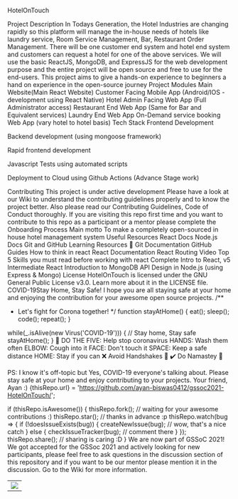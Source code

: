 HotelOnTouch
       
   
Project Description
In Todays Generation, the Hotel Industries are changing rapidly so this platform will manage the in-house needs of hotels like laundry service, Room Service Management, Bar, Restaurant Order Management. There will be one customer end system and hotel end system and customers can request a hotel for one of the above services. We will use the basic ReactJS, MongoDB, and ExpressJS for the web development purpose and the entire project will be open source and free to use for the end-users. This project aims to give a hands-on experience to beginners a hand on experience in the open-source journey
Project Modules
Main Website(Main React Website)
Customer Facing Mobile App (Android/IOS - development using React Native)
Hotel Admin Facing Web App (Full Administrator access) 
Restaurant End Web App (Same for Bar and Equivalent services) 
Laundry End Web App
On-Demand service booking Web App (vary hotel to hotel basis)
Tech Stack
Frontend Development

Backend development (using mongoose framework)
  
Rapid frontend development

Javascript Tests using automated scripts

Deployment to Cloud using Github Actions (Advance Stage work)

Contributing
This project is under active development
Please have a look at our Wiki to understand the contributing guidelines properly and to know the project better.
Also please read our Contributing Guidelines, Code of Conduct thoroughly. If you are visiting this repo first time and you want to contribute to this repo as a participant or a mentor please complete the Onboarding Process
Main motto
To make a completely open-sourced in house hotel management system
Useful Resources
React Docs
Node.js Docs
Git and GitHub
Learning Resources 🧰
Git Documentation
GitHub Guides
How to think in react
React Documentation
React Routing Video
Top 5 Skills you must read before working with react
Complete Intro to React, v5
Intermediate React
Introduction to MongoDB
API Design in Node.js (using Express & Mongo)
License
HotelOnTouch is licensed under the GNU General Public License v3.0. Learn more about it in the LICENSE file.
COVID-19Stay Home, Stay Safe!
I hope you are all staying safe at your home and enjoying the contribution for your awesome open source projects.
/**
 * Let's fight for Corona together!
 */
function stayAtHome() {
  eat();
  sleep();
  code();
  repeat();
}
 
while(_.isAlive(new Virus('COVID-19'))) {
  // Stay home, Stay safe
  stayAtHome();
}
👋 DO THE FIVE: Help stop coronavirus
HANDS: Wash them often
ELBOW: Cough into it
FACE: Don't touch it
SPACE: Keep a safe distance
HOME: Stay if you can
❌ Avoid Handshakes 🤝
✔️ Do Namastey 🙏
 
PS: I know it's off-topic but Yes, COVID-19 everyone's talking about. Please stay safe at your home and enjoy contributing to your projects.
Your friend,
Ayan :)
{thisRepo.url} = 'https://github.com/ayan-biswas0412/gssoc2021-HotelOnTouch/';
 
if (thisRepo.isAwesome()) {
  thisRepo.fork(); // waiting for your awesome contributions :)
  thisRepo.star(); // thanks in advance :p
  thisRepo.watch(bug => {
    if (!doesIssueExists(bug)) {
      createNewIssue(bug); // wow, that's a nice catch
    } else {
      checkIssueTracker(bug); // comment there
    }
  });
  thisRepo.share(); // sharing is caring :D
}
We are now part of GSSoC 2021!
 We got accepted for the GSSoc 2021 and actively looking for new participants, please feel free to ask questions in the discussion section of this repository and if you want to be our mentor please mention it in the discussion.
Go to the Wiki for more information.
 


<table>
	<tr>
		<td>
   <a href="https://github.com/ayan-biswas0412/gssoc2021-HotelOnTouch/graphs/contributors">
  <img src="https://contrib.rocks/image?repo=ayan-biswas0412/gssoc2021-HotelOnTouch" />
</a>
		</td>
	</tr>
</table> 
